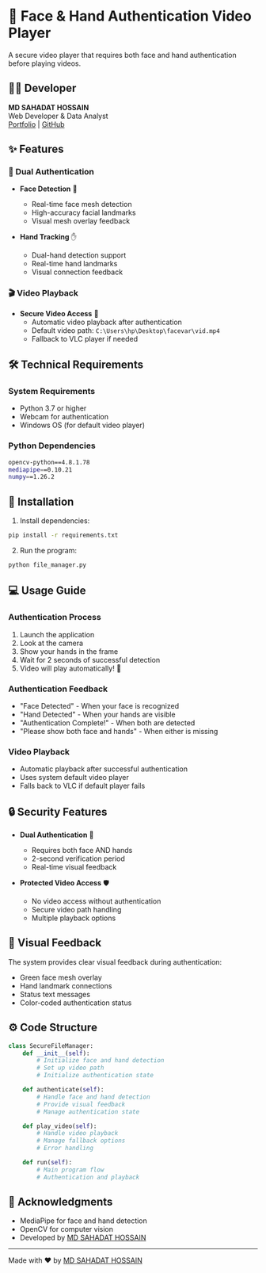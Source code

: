 # 🎥 Face & Hand Authentication Video Player

A secure video player that requires both face and hand authentication before playing videos.

## 👨‍💻 Developer
**MD SAHADAT HOSSAIN**  
Web Developer & Data Analyst  
[Portfolio](https://developersahadat.vercel.app/) | [GitHub](https://github.com/davsahadat)

## ✨ Features

### 🔐 Dual Authentication
- **Face Detection** 👤
  - Real-time face mesh detection
  - High-accuracy facial landmarks
  - Visual mesh overlay feedback

- **Hand Tracking** ✋
  - Dual-hand detection support
  - Real-time hand landmarks
  - Visual connection feedback

### 🎬 Video Playback
- **Secure Video Access** 🎥
  - Automatic video playback after authentication
  - Default video path: `C:\Users\hp\Desktop\facevar\vid.mp4`
  - Fallback to VLC player if needed

## 🛠️ Technical Requirements

### System Requirements
- Python 3.7 or higher
- Webcam for authentication
- Windows OS (for default video player)

### Python Dependencies
```bash
opencv-python==4.8.1.78
mediapipe==0.10.21
numpy==1.26.2
```

## 🚀 Installation

1. Install dependencies:
```bash
pip install -r requirements.txt
```

2. Run the program:
```bash
python file_manager.py
```

## 💻 Usage Guide

### Authentication Process
1. Launch the application
2. Look at the camera
3. Show your hands in the frame
4. Wait for 2 seconds of successful detection
5. Video will play automatically! 🎉

### Authentication Feedback
- "Face Detected" - When your face is recognized
- "Hand Detected" - When your hands are visible
- "Authentication Complete!" - When both are detected
- "Please show both face and hands" - When either is missing

### Video Playback
- Automatic playback after successful authentication
- Uses system default video player
- Falls back to VLC if default player fails

## 🔒 Security Features

- **Dual Authentication** 🔐
  - Requires both face AND hands
  - 2-second verification period
  - Real-time visual feedback

- **Protected Video Access** 🛡️
  - No video access without authentication
  - Secure video path handling
  - Multiple playback options

## 🎨 Visual Feedback

The system provides clear visual feedback during authentication:
- Green face mesh overlay
- Hand landmark connections
- Status text messages
- Color-coded authentication status

## ⚙️ Code Structure

```python
class SecureFileManager:
    def __init__(self):
        # Initialize face and hand detection
        # Set up video path
        # Initialize authentication state

    def authenticate(self):
        # Handle face and hand detection
        # Provide visual feedback
        # Manage authentication state

    def play_video(self):
        # Handle video playback
        # Manage fallback options
        # Error handling

    def run(self):
        # Main program flow
        # Authentication and playback
```

## 🙏 Acknowledgments

- MediaPipe for face and hand detection
- OpenCV for computer vision
- Developed by [MD SAHADAT HOSSAIN](https://developersahadat.vercel.app/)

---

Made with ❤️ by [MD SAHADAT HOSSAIN](https://developersahadat.vercel.app/) 
